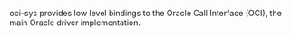 oci-sys provides low level bindings to the Oracle Call Interface (OCI), the
main Oracle driver implementation.
